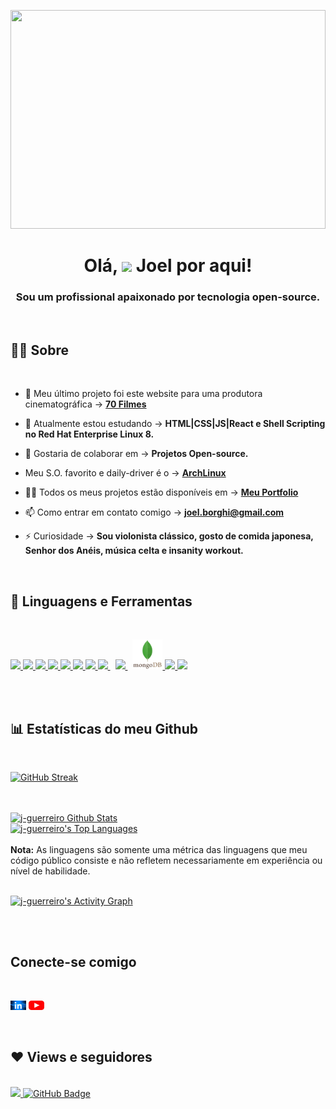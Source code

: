 <a href="#"><img  width="100%" height="350" src="Digital_rain_animation_small_letters_shine.gif"/></a>

<h1 align="center"> Olá, <img src="https://raw.githubusercontent.com/MartinHeinz/MartinHeinz/master/wave.gif" width="30px"> Joel por aqui!</h1>
<h3 align="center">Sou um profissional apaixonado por tecnologia open-source.</h3> <br />


## 🙋‍♂️ Sobre
<br />

- 🔭 Meu último projeto foi este website para uma produtora cinematográfica -> **[70 Filmes](https://70filmes.com.br)**

- 🌱 Atualmente estou estudando -> **HTML|CSS|JS|React e Shell Scripting no Red Hat Enterprise Linux 8.**

- 👯 Gostaria de colaborar em -> **Projetos Open-source.**

- Meu S.O. favorito e daily-driver é o -> **[ArchLinux](https://archlinux.org)**

- 👨‍💻 Todos os meus projetos estão disponíveis em -> **[Meu Portfolio](https://j-guerreiro.github.io/jguerreiro.github.io/)**

- 📫 Como entrar em contato comigo -> **joel.borghi@gmail.com**

- ⚡ Curiosidade -> **Sou violonista clássico, gosto de comida japonesa, Senhor dos Anéis, música celta e insanity workout.**

<br />

## 🚀 Linguagens e Ferramentas
<br />
<p align="left"> 
    <a href="https://www.java.com" target="_blank"> <img src="https://img.icons8.com/color/48/000000/java-coffee-cup-logo.png"/> </a>
    <a href="https://reactjs.org/" target="_blank"> <img src="https://img.icons8.com/color/48/000000/react-native.png"/> </a>
    </a> 
    <a href="https://developer.mozilla.org/en-US/docs/Web/JavaScript" target="_blank"> <img src="https://img.icons8.com/color/48/000000/javascript.png"/> </a> 
    <a href="https://www.w3.org/html/" target="_blank"> <img src="https://img.icons8.com/color/48/000000/html-5.png"/> </a> 
    <a href="https://www.w3schools.com/css/" target="_blank"> <img src="https://img.icons8.com/color/48/000000/css3.png"/> </a> 
    <a href="https://getbootstrap.com" target="_blank"> <img src="https://img.icons8.com/color/48/000000/bootstrap.png"/> </a> 
    <a href="https://www.python.org" target="_blank"> <img src="https://img.icons8.com/color/48/000000/python.png"/> </a> 
    <a style="padding-right:8px;" href="https://nodejs.org" target="_blank"> <img src="https://img.icons8.com/color/48/000000/nodejs.png"/> </a> 
    <a style="padding-right:8px;" href="https://www.mysql.com/" target="_blank"> <img src="https://img.icons8.com/fluent/50/000000/mysql-logo.png"/> </a>
    <a href="https://www.mongodb.com/" target="_blank"> <img src="https://raw.githubusercontent.com/devicons/devicon/master/icons/mongodb/mongodb-original-wordmark.svg" alt="mongodb" width="48" height="48"/> </a> 
    <a href="https://firebase.google.com/" target="_blank"> <img src="https://img.icons8.com/color/48/000000/firebase.png"/> </a> 
     </a>   
    <a href="https://git-scm.com/" target="_blank"> <img src="https://img.icons8.com/color/48/000000/git.png"/> </a> 
</p>

<!-- [![React Badge](https://img.shields.io/badge/-React-61DBFB?style=for-the-badge&labelColor=black&logo=react&logoColor=61DBFB)](#)  [![Javascript Badge](https://img.shields.io/badge/-Javascript-F0DB4F?style=for-the-badge&labelColor=black&logo=javascript&logoColor=F0DB4F)](#) [![Typescript Badge](https://img.shields.io/badge/-Typescript-007acc?style=for-the-badge&labelColor=black&logo=typescript&logoColor=007acc)](#) [![Nodejs Badge](https://img.shields.io/badge/-Nodejs-3C873A?style=for-the-badge&labelColor=black&logo=node.js&logoColor=3C873A)](#) [![GraphQL Badge](https://img.shields.io/badge/-GraphQl-e535ab?style=for-the-badge&labelColor=black&logo=node.js&logoColor=e535ab)](#) -->
<br/>
<br />

## 📊 Estatísticas do meu Github
<br />
<p align="center">
    
  [![GitHub Streak](https://github-readme-streak-stats.herokuapp.com/?user=j-guerreiro&theme=neon-palenight)](https://github.com/DenverCoder1/github-readme-streak-stats)

</p>
<br />
  <br/>
    <a href="https://github.com/j-guerreiro/github-readme-stats"><img alt="j-guerreiro Github Stats" src="https://github-readme-stats.vercel.app/api?username=j-guerreiro&show_icons=true&count_private=true&theme=react&hide_border=false&bg_color=312a4b" /></a>

  <br />  
  <a href="https://github.com/j-guerreiro/github-readme-stats"><img alt="j-guerreiro's Top Languages" src="https://github-readme-stats.vercel.app/api/top-langs/?username=j-guerreiro&langs_count=8&count_private=true&layout=compact&theme=react&hide_border=false&bg_color=312a4b" /></a>


  <br>
  <br/>
  <b>Nota:</b> As linguagens são somente uma métrica das linguagens que meu código público consiste e não refletem necessariamente em experiência ou nível de habilidade.


<br/>
<br/>

<a href="https://github.com/j-guerreiro/github-readme-activity-graph"><img alt="j-guerreiro's Activity Graph" src="https://activity-graph.herokuapp.com/graph?username=j-guerreiro&bg_color=1b0244&color=5BCDEC&line=5BCDEC&point=FFFFFF&hide_border=false" /></a>

<br/>
<br/>

## Conecte-se comigo
<br />
<p align="left">

<a href = "https://www.linkedin.com/in/joel-guerreiro/"><img width="5%" height="5%" src="linkedin.jpg"/></a>
<a href = "https://www.youtube.com/channel/UC4FHLHvEgUcjgNFBW0EYh9Q"><img width="5%" height="5%" src="youtube.png"/></a>

<br />

</p>

## ❤ Views e seguidores
<br />
<a href="https://github.com/Meghna-DAS/github-profile-views-counter">
    <img src="https://komarev.com/ghpvc/?username=j-guerreiro">
</a>
<a href="https://github.com/j-guerreiro?tab=followers"><img src="https://img.shields.io/github/followers/j-guerreiro?label=Followers&style=social" alt="GitHub Badge"></a>

